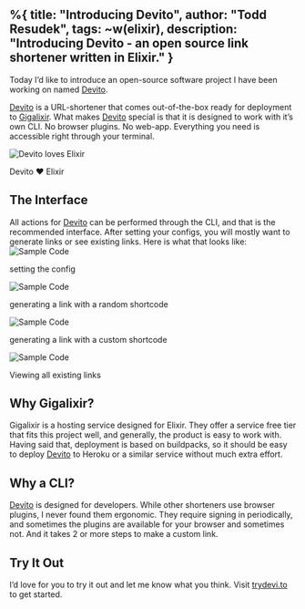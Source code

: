 %{
  title: "Introducing Devito",
  author: "Todd Resudek",
  tags: ~w(elixir),
  description: "Introducing Devito - an open source link shortener written in Elixir."
}
---
Today I’d like to introduce an open-source software project I have been working on named [Devito](https://trydevi.to).

[Devito](https://trydevi.to) is a URL-shortener that comes out-of-the-box ready for deployment to [Gigalixir](https://gigalixir.com/). What makes [Devito](https://trydevi.to) special is that it is designed to work with it’s own CLI. No browser plugins. No web-app. Everything you need is accessible right through your terminal.

![Devito loves Elixir](../images/devito+elixir.png)
<figcaption>Devito ❤️ Elixir</figcaption>

## The Interface

All actions for [Devito](https://trydevi.to) can be performed through the CLI, and that is the recommended interface. After setting your configs, you will mostly want to generate links or see existing links. Here is what that looks like:
![Sample Code](../images/devito-code1.png)
<figcaption>setting the config</figcaption>

![Sample Code](../images/devito-code2.png)
<figcaption>generating a link with a random shortcode</figcaption>

![Sample Code](../images/devito-code3.png)
<figcaption>generating a link with a custom shortcode</figcaption>

![Sample Code](../images/devito-code4.png)
<figcaption>Viewing all existing links</figcaption>

## Why Gigalixir?

Gigalixir is a hosting service designed for Elixir. They offer a service free tier that fits this project well, and generally, the product is easy to work with. Having said that, deployment is based on buildpacks, so it should be easy to deploy [Devito](https://trydevi.to) to Heroku or a similar service without much extra effort.

## Why a CLI?

[Devito](https://trydevi.to) is designed for developers. While other shorteners use browser plugins, I never found them ergonomic. They require signing in periodically, and sometimes the plugins are available for your browser and sometimes not. And it takes 2 or more steps to make a custom link.

## Try It Out

I’d love for you to try it out and let me know what you think. Visit [trydevi.to](htts://trydevi.to) to get started.